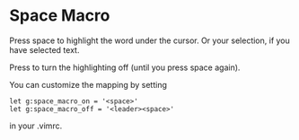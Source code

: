 # Space Macro

Press space to highlight the word under the cursor. Or your selection, if you
have selected text.

Press <leader><space> to turn the highlighting off (until you press space
again).

You can customize the mapping by setting

```
let g:space_macro_on = '<space>'
let g:space_macro_off = '<leader><space>'
```
in your .vimrc.

